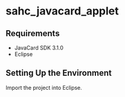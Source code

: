 # sahc_javacard_applet

## Requirements

* JavaCard SDK 3.1.0
* Eclipse

## Setting Up the Environment

Import the project into Eclipse.
